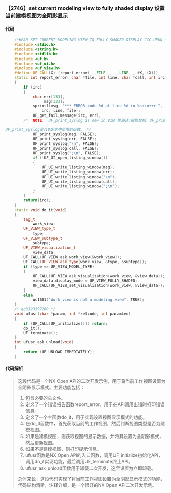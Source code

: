 ### 【2746】set current modeling view to fully shaded display 设置当前建模视图为全阴影显示

#### 代码

```cpp
    /*HEAD SET_CURRENT_MODELING_VIEW_TO_FULLY_SHADED_DISPLAY CCC UFUN */  
    #include <stdio.h>  
    #include <string.h>  
    #include <stdlib.h>  
    #include <uf.h>  
    #include <uf_ui.h>  
    #include <uf_view.h>  
    #define UF_CALL(X) (report_error( __FILE__, __LINE__, #X, (X)))  
    static int report_error( char *file, int line, char *call, int irc)  
    {  
        if (irc)  
        {  
            char err[133],  
                 msg[133];  
            sprintf(msg, "*** ERROR code %d at line %d in %s:\n+++ ",  
                irc, line, file);  
            UF_get_fail_message(irc, err);  
        /*  NOTE:  UF_print_syslog is new in V18 里海译:根据文档，UF_print_syslog是V18版本中新增的函数。翻译如下：

UF_print_syslog是V18版本中新增的函数。 */  
            UF_print_syslog(msg, FALSE);  
            UF_print_syslog(err, FALSE);  
            UF_print_syslog("\n", FALSE);  
            UF_print_syslog(call, FALSE);  
            UF_print_syslog(";\n", FALSE);  
            if (!UF_UI_open_listing_window())  
            {  
                UF_UI_write_listing_window(msg);  
                UF_UI_write_listing_window(err);  
                UF_UI_write_listing_window("\n");  
                UF_UI_write_listing_window(call);  
                UF_UI_write_listing_window(";\n");  
            }  
        }  
        return(irc);  
    }  
    static void do_it(void)  
    {  
        tag_t  
            work_view;  
        UF_VIEW_type_t  
            type;  
        UF_VIEW_subtype_t  
            subtype;  
        UF_VIEW_visualization_t  
            view_data;  
        UF_CALL(UF_VIEW_ask_work_view(&work_view));  
        UF_CALL(UF_VIEW_ask_type(work_view, &type, &subtype));  
        if (type == UF_VIEW_MODEL_TYPE)  
        {  
            UF_CALL(UF_VIEW_ask_visualization(work_view, &view_data));  
            view_data.display_mode = UF_VIEW_FULLY_SHADED;  
            UF_CALL(UF_VIEW_set_visualization(work_view, &view_data));  
        }  
        else  
            uc1601("Work view is not a modeling view", TRUE);  
    }  
    /* qq3123197280 */  
    void ufusr(char *param, int *retcode, int paramLen)  
    {  
        if (UF_CALL(UF_initialize())) return;  
        do_it();  
        UF_terminate();  
    }  
    int ufusr_ask_unload(void)  
    {  
        return (UF_UNLOAD_IMMEDIATELY);  
    }

```

#### 代码解析

> 这段代码是一个NX Open API的二次开发示例，用于将当前工作视图设置为全阴影显示模式。主要功能包括：
>
> 1. 包含必要的头文件。
> 2. 定义了一个错误报告函数report_error，用于在API调用出错时打印错误信息。
> 3. 定义了一个主函数do_it，用于实现设置视图显示模式的功能。
> 4. 在do_it函数中，首先获取当前的工作视图，然后判断视图类型是否为建模视图。
> 5. 如果是建模视图，则获取视图的显示数据，并将其设置为全阴影模式，然后更新视图。
> 6. 如果不是建模视图，则打印提示信息。
> 7. ufusr函数是NX Open API的入口函数，调用UF_initialize初始化API，调用do_it实现功能，最后调用UF_terminate终止API。
> 8. ufusr_ask_unload函数用于卸载二次开发，这里设置为立即卸载。
>
> 总体来说，这段代码实现了将当前工作视图设置为全阴影显示模式的功能，代码结构清晰，注释详细，是一个很好的NX Open API二次开发示例。
>
